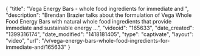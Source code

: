 {
    "title": "Vega Energy Bars - whole food ingredients for immediate and ",
    "description": "Brendan Brazier talks about the formulation of Vega Whole Food Energy Bars with natural whole food ingredients that provide immediate and sustainable energy ...",
    "videoid": "165633",
    "date_created": "1399316174",
    "date_modified": "1418181405",
    "type": "captivate",
    "layout": "video",
    "url": "\/v\/vega-energy-bars-whole-food-ingredients-for-immediate-and\/165633"
}